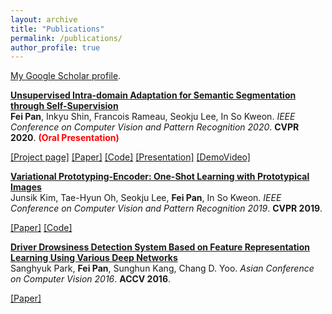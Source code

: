 ```yaml
---
layout: archive
title: "Publications"
permalink: /publications/
author_profile: true
---
```


<u><a href="{{ site.author.googlescholar }}">My Google Scholar profile</a></u>.

<b>[Unsupervised Intra-domain Adaptation for Semantic Segmentation through Self-Supervision](https://feipan664.github.io/IntraDA/)</b>  <br> <b>Fei Pan</b>, Inkyu Shin, Francois Rameau, Seokju Lee, In So Kweon.
<i>IEEE Conference on Computer Vision and Pattern Recognition 2020</i>. <b>CVPR 2020</b>. <b><span style="color:red">(Oral Presentation)</span></b>
 
 [[Project page]](https://feipan664.github.io/IntraDA/) [[Paper]](https://arxiv.org/pdf/2004.07703.pdf)  [[Code]](https://github.com/feipan664/IntraDA.git) [[Presentation]](https://youtu.be/x1KLka4iQlo) [[DemoVideo]](https://youtu.be/Cy71aWeHQe4)


<b>[Variational Prototyping-Encoder: One-Shot Learning with Prototypical Images](http://feipan664.github.io/publications/2019-vpe)</b>  <br> Junsik Kim, Tae-Hyun Oh, Seokju Lee, <b>Fei Pan</b>, In So Kweon.
<i>IEEE Conference on Computer Vision and Pattern Recognition 2019</i>. <b>CVPR 2019</b>.
  
[[Paper]](https://arxiv.org/pdf/1904.08482.pdf) [[Code]](https://github.com/mibastro/VPE)


<b>[Driver Drowsiness Detection System Based on Feature Representation Learning Using Various Deep Networks](http://feipan664.github.io/publications/2016-drowsiness)</b>  <br> Sanghyuk Park, <b>Fei Pan</b>, Sunghun Kang, Chang D. Yoo.
<i>Asian Conference on Computer Vision 2016</i>. <b>ACCV 2016</b>.
 
[[Paper]](https://link.springer.com/chapter/10.1007/978-3-319-54526-4_12)

